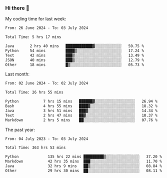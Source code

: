 ### Hi there 👋

My coding time for last week:

<!--START_SECTION:week-->

```txt
From: 26 June 2024 - To: 03 July 2024

Total Time: 5 hrs 17 mins

Java       2 hrs 40 mins   ████████████▓░░░░░░░░░░░░   50.75 %
Python     54 mins         ████▒░░░░░░░░░░░░░░░░░░░░   17.24 %
Text       42 mins         ███▒░░░░░░░░░░░░░░░░░░░░░   13.49 %
JSON       40 mins         ███▒░░░░░░░░░░░░░░░░░░░░░   12.79 %
Other      18 mins         █▒░░░░░░░░░░░░░░░░░░░░░░░   05.73 %
```

<!--END_SECTION:week-->

Last month:

<!--START_SECTION:month-->

```txt
From: 02 June 2024 - To: 02 July 2024

Total Time: 26 hrs 55 mins

Python           7 hrs 15 mins   ██████▓░░░░░░░░░░░░░░░░░░   26.94 %
Bash             4 hrs 55 mins   ████▓░░░░░░░░░░░░░░░░░░░░   18.32 %
Java             3 hrs 51 mins   ███▓░░░░░░░░░░░░░░░░░░░░░   14.34 %
Text             2 hrs 47 mins   ██▓░░░░░░░░░░░░░░░░░░░░░░   10.37 %
Markdown         2 hrs 5 mins    ██░░░░░░░░░░░░░░░░░░░░░░░   07.76 %
```

<!--END_SECTION:month-->

The past year:

<!--START_SECTION:year-->

```txt
From: 04 July 2023 - To: 03 July 2024

Total Time: 363 hrs 53 mins

Python             135 hrs 22 mins █████████▒░░░░░░░░░░░░░░░   37.20 %
Markdown           42 hrs 35 mins  ███░░░░░░░░░░░░░░░░░░░░░░   11.70 %
Java               32 hrs 9 mins   ██▒░░░░░░░░░░░░░░░░░░░░░░   08.84 %
Other              29 hrs 30 mins  ██░░░░░░░░░░░░░░░░░░░░░░░   08.11 %
```

<!--END_SECTION:year-->
